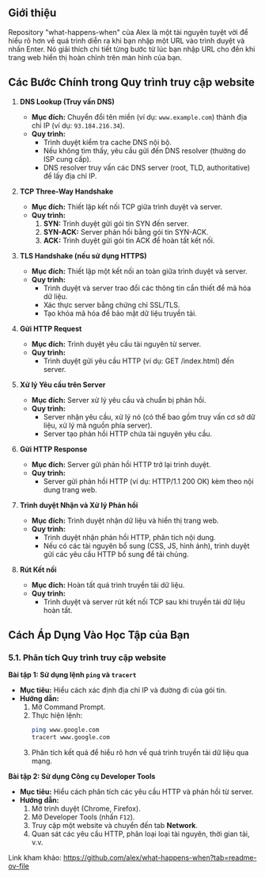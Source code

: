 ## Giới thiệu

Repository "what-happens-when" của Alex là một tài nguyên tuyệt vời để hiểu rõ hơn về quá trình diễn ra khi bạn nhập một URL vào trình duyệt và nhấn Enter. Nó giải thích chi tiết từng bước từ lúc bạn nhập URL cho đến khi trang web hiển thị hoàn chỉnh trên màn hình của bạn.

## Các Bước Chính trong Quy trình truy cập website

1. **DNS Lookup (Truy vấn DNS)**
   - **Mục đích:** Chuyển đổi tên miền (ví dụ: `www.example.com`) thành địa chỉ IP (ví dụ: `93.184.216.34`).
   - **Quy trình:**
     - Trình duyệt kiểm tra cache DNS nội bộ.
     - Nếu không tìm thấy, yêu cầu gửi đến DNS resolver (thường do ISP cung cấp).
     - DNS resolver truy vấn các DNS server (root, TLD, authoritative) để lấy địa chỉ IP.

2. **TCP Three-Way Handshake**
   - **Mục đích:** Thiết lập kết nối TCP giữa trình duyệt và server.
   - **Quy trình:**
     1. **SYN:** Trình duyệt gửi gói tin SYN đến server.
     2. **SYN-ACK:** Server phản hồi bằng gói tin SYN-ACK.
     3. **ACK:** Trình duyệt gửi gói tin ACK để hoàn tất kết nối.
3. **TLS Handshake (nếu sử dụng HTTPS)**
   - **Mục đích:** Thiết lập một kết nối an toàn giữa trình duyệt và server.
   - **Quy trình:**
     - Trình duyệt và server trao đổi các thông tin cần thiết để mã hóa dữ liệu.
     - Xác thực server bằng chứng chỉ SSL/TLS.
     - Tạo khóa mã hóa để bảo mật dữ liệu truyền tải.

4. **Gửi HTTP Request**
   - **Mục đích:** Trình duyệt yêu cầu tài nguyên từ server.
   - **Quy trình:**
     - Trình duyệt gửi yêu cầu HTTP (ví dụ: GET /index.html) đến server.

5. **Xử lý Yêu cầu trên Server**
   - **Mục đích:** Server xử lý yêu cầu và chuẩn bị phản hồi.
   - **Quy trình:**
     - Server nhận yêu cầu, xử lý nó (có thể bao gồm truy vấn cơ sở dữ liệu, xử lý mã nguồn phía server).
     - Server tạo phản hồi HTTP chứa tài nguyên yêu cầu.

6. **Gửi HTTP Response**
   - **Mục đích:** Server gửi phản hồi HTTP trở lại trình duyệt.
   - **Quy trình:**
     - Server gửi phản hồi HTTP (ví dụ: HTTP/1.1 200 OK) kèm theo nội dung trang web.

7. **Trình duyệt Nhận và Xử lý Phản hồi**
   - **Mục đích:** Trình duyệt nhận dữ liệu và hiển thị trang web.
   - **Quy trình:**
     - Trình duyệt nhận phản hồi HTTP, phân tích nội dung.
     - Nếu có các tài nguyên bổ sung (CSS, JS, hình ảnh), trình duyệt gửi các yêu cầu HTTP bổ sung để tải chúng.

8. **Rút Kết nối**
   - **Mục đích:** Hoàn tất quá trình truyền tải dữ liệu.
   - **Quy trình:**
     - Trình duyệt và server rút kết nối TCP sau khi truyền tải dữ liệu hoàn tất.

## Cách Áp Dụng Vào Học Tập của Bạn

### 5.1. Phân tích Quy trình truy cập website

**Bài tập 1: Sử dụng lệnh `ping` và `tracert`**

- **Mục tiêu:** Hiểu cách xác định địa chỉ IP và đường đi của gói tin.
- **Hướng dẫn:**
  1. Mở Command Prompt.
  2. Thực hiện lệnh:
     ```bash
     ping www.google.com
     tracert www.google.com
     ```
  3. Phân tích kết quả để hiểu rõ hơn về quá trình truyền tải dữ liệu qua mạng.

**Bài tập 2: Sử dụng Công cụ Developer Tools**

- **Mục tiêu:** Hiểu cách phân tích các yêu cầu HTTP và phản hồi từ server.
- **Hướng dẫn:**
  1. Mở trình duyệt (Chrome, Firefox).
  2. Mở Developer Tools (nhấn `F12`).
  3. Truy cập một website và chuyển đến tab **Network**.
  4. Quan sát các yêu cầu HTTP, phân loại loại tài nguyên, thời gian tải, v.v.

Link kham khảo:
https://github.com/alex/what-happens-when?tab=readme-ov-file
